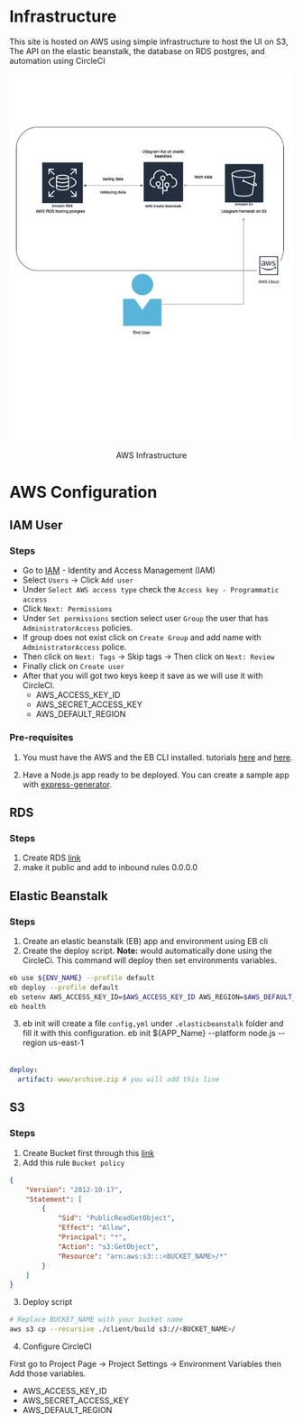 # Infrastructure

This site is hosted on AWS using simple infrastructure to host the UI on S3, The API on the elastic beanstalk, the database on RDS postgres, and automation using CircleCI

<p align="center">
<img src="diagrams/infrastructure.drawio.png" alt="infrastructure diagram" />
<p align="center">AWS Infrastructure</p>
</p>


# AWS Configuration

## IAM User

### Steps

- Go to [IAM](https://console.aws.amazon.com/iamv2/home?#/home) - Identity and Access Management (IAM)
- Select `Users` -> Click `Add user`
- Under `Select AWS access type` check the `Access key - Programmatic access`
- Click `Next: Permissions`
- Under `Set permissions` section select user `Group` the user that has `AdministratorAccess` policies.
- If group does not exist click on `Create Group` and add name with `AdministratorAccess` police.   
- Then click on `Next: Tags` -> Skip tags -> Then click on `Next: Review`
- Finally click on `Create user`
- After that you will got two keys keep it save as we will use it with CircleCI.
    - AWS_ACCESS_KEY_ID
    - AWS_SECRET_ACCESS_KEY
    - AWS_DEFAULT_REGION

### Pre-requisites

1. You must have the AWS and the EB CLI installed. tutorials [here](https://docs.aws.amazon.com/cli/latest/userguide/cli-chap-getting-started.html) and [here](https://docs.aws.amazon.com/elasticbeanstalk/latest/dg/eb-cli3-install.html).

2. Have a Node.js app ready to be deployed. You can create a sample app with [express-generator](https://expressjs.com/en/starter/generator.html).



## RDS

### Steps 

1. Create RDS [link](https://console.aws.amazon.com/rds/home)
2. make it public and add to inbound rules 0.0.0.0

## Elastic Beanstalk

### Steps 

1. Create an elastic beanstalk (EB) app and environment using EB cli
2. Create the deploy script. **Note:** would automatically done using the CircleCi. This command will deploy then set environments variables.

```bash
eb use ${ENV_NAME} --profile default
eb deploy --profile default
eb setenv AWS_ACCESS_KEY_ID=$AWS_ACCESS_KEY_ID AWS_REGION=$AWS_DEFAULT_REGION SECRET_ACCESS_KEY_ID=$AWS_SECRET_ACCESS_KEY --profile default
eb health
```

3. eb init will create a file `config,yml` under `.elasticbeanstalk` folder and fill it with this configuration.
eb init ${APP_Name} --platform node.js --region us-east-1 

```yml

deploy:
  artifact: www/archive.zip # you will add this line
```



## S3


### Steps 

1. Create Bucket first through this [link](https://s3.console.aws.amazon.com/s3/home)
2. Add this rule `Bucket policy` 

```json
{
    "Version": "2012-10-17",
    "Statement": [
        {
            "Sid": "PublicReadGetObject",
            "Effect": "Allow",
            "Principal": "*",
            "Action": "s3:GetObject",
            "Resource": "arn:aws:s3:::<BUCKET_NAME>/*"
        }
    ]
}
```

3. Deploy script

```bash
# Replace BUCKET_NAME with your bucket name
aws s3 cp --recursive ./client/build s3://<BUCKET_NAME>/
```

4. Configure CircleCI

First go to Project Page -> Project Settings -> Environment Variables then Add those variables.

- AWS_ACCESS_KEY_ID
- AWS_SECRET_ACCESS_KEY
- AWS_DEFAULT_REGION

